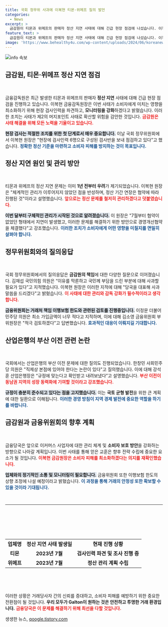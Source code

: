 ```yaml
---
title: 국회 정무위 사과에 이복현 티몬·위메프 질의 발언
categories:
  - News
excerpt: >
  금감원이 티몬과 위메프의 판매자 정산 지연 사태에 대해 긴급 현장 점검에 나섰습니다. 이복현 금감원장은 소비자 피해 확산 방지를 위한 관리 강화 계획을 밝혔으며, 관련 업체들의 안전성을 점검 중입니다. 과거 사례를 교훈삼아 재발 방지에 나섰습니다!
feature_text: >
  금감원이 티몬과 위메프의 판매자 정산 지연 사태에 대해 긴급 현장 점검에 나섰습니다. 이복현 금감원장은 소비자 피해 확산 방지를 위한 관리 강화 계획을 밝혔으며, 관련 업체들의 안전성을 점검 중입니다. 과거 사례를 교훈삼아 재발 방지에 나섰습니다!
image: 'https://www.behealthy4u.com/wp-content/uploads/2024/06/koreanews.jpg'
---
```


<p><img src="https://www.behealthy4u.com/wp-content/uploads/2024/06/koreanews.jpg" alt="info 속보" /></p>

<h2 data-ke-size="size26">금감원, 티몬·위메프 정산 지연 점검</h2>

<p data-ke-size="size16">&nbsp;</p>

<p>금융감독원은 최근 발생한 티몬과 위메프의 판매자 <strong>정산 지연</strong> 사태에 대해 긴급 현장 점검을 진행하고 있습니다. 이복현 금융감독원장은 이번 사태가 소비자에게 미치는 영향을 최소화하기 위해 현장 검사인력을 파견하고, <strong>모니터링을 강화</strong>하겠다고 밝혔습니다. 이러한 조치는 사태가 제2의 머지포인트 사태로 확산할 위험을 감안한 것입니다. <b><span style="color: #ee2323;">금감원은 사태 해결을 위해 모든 노력을 기울이고 있습니다.</span></b> </p>

<p><b><span style="background-color: #21538527;">현장 검사는 적절한 조치를 위한 첫 단계로서 매우 중요합니다.</span></b> 이날 국회 정무위원회에서 이복현 원장은 "현장에 검사인력 6명으로 구성된 검사반을 보내 점검하고 있다"고 했습니다. <b><span style="color: #1a5490;">정확한 정산 기준을 마련하고 소비자 피해를 방지하는 것이 목표입니다.</span></b></p>

<h2 data-ke-size="size26">정산 지연 원인 및 관리 방안</h2>

<p data-ke-size="size16">&nbsp;</p>

<p>티몬과 위메프의 정산 지연 문제는 이미 <strong>1년 전부터 우려</strong>가 제기되었습니다. 이복현 원장은 "체계적인 관리가 이루어지지 않았던 점을 반성하며, 정산 기간 연장은 협약에 따라 진행된 것"이라고 설명했습니다. <b><span style="color: #ee2323;">앞으로는 정산 문제를 철저히 관리하겠다고 덧붙였습니다.</span></b> </p>

<p><b><span style="background-color: #21538527;">이번 달부터 구체적인 관리가 시작된 것으로 알려졌습니다.</span></b> 이 원장은 "7월부터 협약이 없었던 형태에서 지연이 발생했고, 이러한 문제를 해결하기 위한 방안으로 경영개선협약을 체결했다"고 강조했습니다. <b><span style="color: #1a5490;">이러한 조치가 소비자에게 어떤 영향을 미칠지를 면밀히 살펴야 합니다.</span></b></p>

<h2 data-ke-size="size26">정무위원회와의 질의응답</h2>

<p data-ke-size="size16">&nbsp;</p>

<p>국회 정무위원회에서의 질의응답은 <strong>금감원의 책임</strong>에 대한 다양한 질문으로 이어졌습니다. 김재섭 국민의힘 의원은 “이유를 막론하고 국민께 부담을 드린 부분에 대해 사과할 필요가 있다”고 지적했습니다. 이복현 원장은 이러한 지적에 대해 "당국을 대표해 사과 말씀을 드리겠다"고 밝혔습니다. <b><span style="color: #ee2323;">이 사태에 대한 관리와 감독 강화가 필수적이라고 생각합니다.</span></b></p>

<p><b><span style="background-color: #21538527;">금융위원회는 거래처 책임 이행보험 한도와 관련된 검토를 진행중입니다.</span></b> 이정문 더불어민주당 의원은 최소 가입금액이 너무 적다고 지적하며, 이에 대해 김소영 금융위원회 부위원장은 "적극 검토하겠다"고 답변했습니다. <b><span style="color: #1a5490;">효과적인 대응이 이뤄지길 기대합니다.</span></b></p>

<h2 data-ke-size="size26">산업은행의 부산 이전 관련 논란</h2>

<p data-ke-size="size16">&nbsp;</p>

<p>국회에서는 산업은행의 부산 이전 문제에 대한 질의도 진행되었습니다. 한창민 사회민주당 의원은 "직제상 본점에 있어야 한다는 논란이 있다"고 질의했습니다. 이에 대해 강석훈 산업은행장은 “규정에 맞는다고 확인받고 내려보냈다”고 설명했습니다. <b><span style="color: #ee2323;">부산 이전이 동남권 지역의 성장 동력화에 기여할 것이라고 강조했습니다.</span></b> </p>

<p><b><span style="background-color: #21538527;">규정이 충분히 준수되고 있다는 점을 고지했습니다.</span></b> 이는 <strong>국토 균형 발전</strong>을 위한 큰 계획에 대한 일환으로 이해됩니다. <b><span style="color: #1a5490;">이러한 경영 방침이 지역 경제 발전에 중요한 역할을 하기를 바랍니다.</span></b></p>

<h2 data-ke-size="size26">금감원과 금융위원회의 향후 계획</h2>

<p data-ke-size="size16">&nbsp;</p>

<p>금융당국은 앞으로 이커머스 사업자에 대한 관리 체계 및 <strong>소비자 보호 방안</strong>을 강화하는 방향으로 나아갈 계획입니다. 이번 사태를 통해 얻은 교훈은 향후 전략 수립에 중요한 요소가 될 것입니다. <b><span style="color: #ee2323;">이복현 금감원장은 소비자 피해를 최소화하겠다는 의지를 재확인했습니다.</span></b></p>

<p><b><span style="background-color: #21538527;">업체와의 정기적인 소통 및 모니터링이 필요합니다.</span></b> 금융위원회 또한 이행보험 한도의 상향 조정에 나설 예정이라고 밝혔습니다. <b><span style="color: #1a5490;">이 과정을 통해 거래의 안정성 또한 확보할 수 있을 것이라 기대됩니다.</span></b></p>

<p data-ke-size="size16">&nbsp;</p> 

<hr>

<p data-ke-size="size16">&nbsp;</p> 

<p data-ke-size="size16">&nbsp;</p> 

<p data-ke-size="size16">&nbsp;</p> 

<table style="width: 100%; border-collapse: collapse;">

<tbody>

<tr>

<td style="text-align: center; height: 17px;"><b>업체명</b></td>

<td style="text-align: center; height: 17px;"><b>정산 지연 사태 발생일</b></td>

<td style="text-align: center; height: 17px;"><b>현재 진행 상황</b></td>

</tr>

<tr>

<td style="text-align: center; height: 17px;"><b>티몬</b></td>

<td style="text-align: center; height: 17px;"><b>2023년 7월</b></td>

<td style="text-align: center; height: 17px;"><b>검사인력 파견 및 조사 진행 중</b></td>

</tr>

<tr>

<td style="text-align: center; height: 17px;"><b>위메프</b></td>

<td style="text-align: center; height: 17px;"><b>2023년 7월</b></td>

<td style="text-align: center; height: 17px;"><b>정산 관리 계획 수립</b></td>

</tr>

</tbody>

</table>

<p data-ke-size="size16">&nbsp;</p> 

<p data-ke-size="size16">&nbsp;</p> 

<p>이러한 상황은 거래당사자 간의 신뢰를 증대하고, 소비자 피해를 예방하기 위한 중요한 전환점이 될 것입니다. <strong>우리 모두가 Galton이 원하는 것은 안전하고 투명한 거래 환경입니다.</strong> <b><span style="color: #ee2323;">금융당국은 이 문제를 해결하기 위해 최선을 다할 것입니다.</span></b></p>
생생한 뉴스, <a href="https://qoogle.tistory.com" rel="dofollow">qoogle.tistory.com</a>


